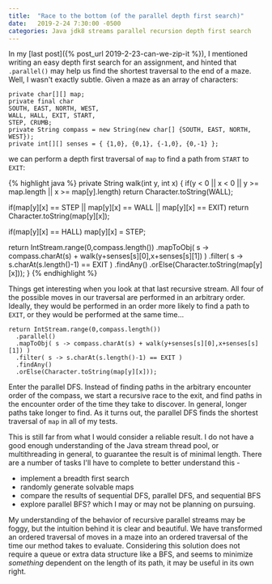 ```yaml
---
title:  "Race to the bottom (of the parallel depth first search)"
date:   2019-2-24 7:30:00 -0500
categories: Java jdk8 streams parallel recursion depth first search
---
```


In my [last post]({% post_url 2019-2-23-can-we-zip-it %}), I mentioned writing
an easy depth first search for an assignment, and hinted that `.parallel()`
may help us find the shortest traversal to the end of a maze. Well, I wasn't
exactly subtle. Given a maze as an array of characters:
```
private char[][] map;
private final char
SOUTH, EAST, NORTH, WEST,
WALL, HALL, EXIT, START,
STEP, CRUMB;
private String compass = new String(new char[] {SOUTH, EAST, NORTH, WEST});
private int[][] senses = { {1,0}, {0,1}, {-1,0}, {0,-1} };
```
we can perform a depth first traversal of `map` to find a path from `START` to
`EXIT`:

{% highlight java %}
private String walk(int y, int x) {
  if(y < 0 || x < 0 || y >= map.length || x >= map[y].length)
    return Character.toString(WALL);

  if(map[y][x] == STEP || map[y][x] == WALL || map[y][x] == EXIT)
    return Character.toString(map[y][x]);

  if(map[y][x] == HALL)
    map[y][x] = STEP;

  return IntStream.range(0,compass.length())
    .mapToObj( s -> compass.charAt(s) + walk(y+senses[s][0],x+senses[s][1]) )
    .filter( s -> s.charAt(s.length()-1) == EXIT )
    .findAny()
    .orElse(Character.toString(map[y][x]));
}
{% endhighlight %}

Things get interesting when you look at that last recursive stream. All four
of the possible moves in our traversal are performed in an arbitrary order.
Ideally, they would be performed in an order more likely to find a path to
`EXIT`, or they would be performed at the same time...
```
return IntStream.range(0,compass.length())
  .parallel()
  .mapToObj( s -> compass.charAt(s) + walk(y+senses[s][0],x+senses[s][1]) )
  .filter( s -> s.charAt(s.length()-1) == EXIT )
  .findAny()
  .orElse(Character.toString(map[y][x]));
```
Enter the parallel DFS. Instead of finding paths in the arbitrary encounter
order of the compass, we start a recursive race to the exit, and find paths in
the encounter order of the time they take to discover. In general, longer paths
take longer to find. As it turns out, the parallel DFS finds the shortest
traversal of `map` in all of my tests.

This is still far from what I would consider a reliable result. I do not have
a good enough understanding of the Java stream thread pool, or multithreading
in general, to guarantee the result is of minimal length. There are a number of
tasks I'll have to complete to better understand this -
- implement a breadth first search
- randomly generate solvable maps
- compare the results of sequential DFS, parallel DFS, and sequential BFS
- explore parallel BFS?
which I may or may not be planning on pursuing.

My understanding of the behavior of recursive parallel streams may be foggy,
but the intuition behind it is clear and beautiful. We have transformed an
ordered traversal of moves in a maze into an ordered traversal of the time our
method takes to evaluate. Considering this solution does not require a queue or
extra data structure like a BFS, and seems to minimize *something* dependent on
the length of its path, it may be useful in its own right.

